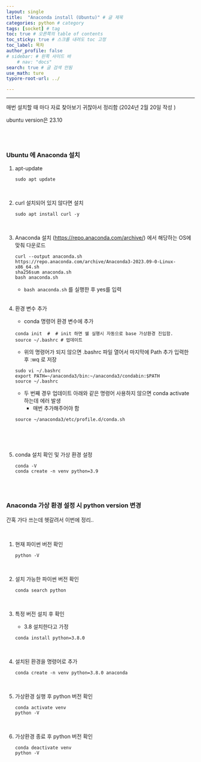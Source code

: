 ```yaml
---
layout: single
title:  "Anaconda install (Ubuntu)" # 글 제목
categories: python # category
tags: [socket] # tag
toc: true # 오른쪽의 table of contents
toc_sticky: true # 스크롤 내려도 toc 고정
toc_label: 목차
author_profile: false
# sidebar: # 왼쪽 사이드 바
    # nav: "docs"
search: true # 글 검색 안됨
use_math: ture
typore-root-url: ../

---
```


****


매번 설치할 때 마다 자료 찾아보기 귀찮아서 정리함  (2024년 2월 20일 작성 )

ubuntu version은 23.10 

<br>

<br>



###  Ubuntu 에 Anaconda 설치 

1. apt-update

   ``````
   sudo apt update
   ``````

​	<br>	

2. curl 설치되어 있지 않다면 설치

   ``````
   sudo apt install curl -y
   ``````

   <br>

3. Anaconda 설치 (https://repo.anaconda.com/archive/) 에서 해당하는 OS에 맞춰 다운로드

   ``````
   curl --output anaconda.sh https://repo.anaconda.com/archive/Anaconda3-2023.09-0-Linux-x86_64.sh
   sha256sum anaconda.sh
   bash anaconda.sh
   ``````

   - ```bash anaconda.sh``` 를 실행한 후 yes를 입력 

   <br>

4. 환경 변수 추가

   - conda 명령어 환경 변수에 추가

   ``````
   conda init  #  # init 하면 쉘 실행시 자동으로 base 가상환경 진입함.
   source ~/.bashrc # 업데이트
   ``````

   - 위의 명령어가 되지 않으면 .bashrc 파일 열어서 마지막에 Path 추가 입력한 후 :wq 로 저장

   ``````
   sudo vi ~/.bashrc
   export PATH=~/anaconda3/bin:~/anaconda3/condabin:$PATH
   source ~/.bashrc
   ``````

   

   - 두 번째 경우 업데이트 아래와 같은 명령어 사용하지 않으면 conda activate 하는데 에러 발생
     - 매번 추가해주어야 함

   ``````
   source ~/anaconda3/etc/profile.d/conda.sh
   ``````

   ​	

   <br>

   

5. conda 설치 확인 및 가상 환경 설정

   ``````
   conda -V
   conda create -n venv python=3.9
   ``````



<br>

<br>



### Anaconda 가상 환경 설정 시 python version 변경 

간혹 가다 쓰는데 헷갈려서 이번에 정리.. 

<br>

1. 현재 파이썬 버전 확인

   ``````
   python -V
   ``````

   <br>

   

2. 설치 가능한 파이썬 버전 확인

   ``````
   conda search python
   ``````

   

   <br>

   

3. 특정 버전 설치 후 확인

   - 3.8 설치한다고 가정

   ``````
   conda install python=3.8.0
   ``````

   

   <br>

   

4. 설치된 환경을 명령어로 추가

   ``````
   conda create -n venv python=3.8.0 anaconda
   ``````

   

   <br>

   

5. 가상환경 실행 후 python 버전 확인

   ``````
   conda activate venv
   python -V
   ``````

   

   <br>

   

6. 가상환경 종료 후 python 버전 확인

   ``````
   conda deactivate venv
   python -V
   ``````

   



<br>

<br>

